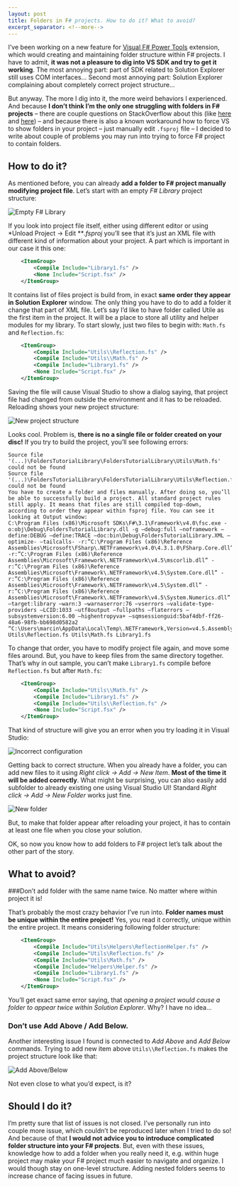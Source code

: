 ```yaml
---
layout: post
title: Folders in F# projects. How to do it? What to avoid?
excerpt_separator: <!--more-->
---
```


I’ve been working on a new feature for [Visual F# Power Tools](https://github.com/fsprojects/VisualFSharpPowerTools) extension, which would creating and maintaining folder structure within F# projects. I have to admit, **it was not a pleasure to dig into VS SDK and try to get it working**. The most annoying part: part of SDK related to Solution Explorer still uses COM interfaces… Second most annoying part: Solution Explorer complaining about completely correct project structure…

<!--more-->

But anyway. The more I dig into it, the more weird behaviors I experienced. And because **I don’t think I’m the only one struggling with folders in F# projects** – there are couple questions on StackOverflow about this (like [here](http://stackoverflow.com/q/5918534/1163867) and [here](http://stackoverflow.com/q/5396465/1163867)) – and because there is also a known workaround how to force VS to show folders in your project – just manually edit `.fsproj` file – I decided to write about couple of problems you may run into trying to force F# project to contain folders.

## How to do it?

As mentioned before, you can already **add a folder to F# project manually modifying project file**. Let’s start with an empty *F# Library* project structure:

![Empty F# Library](../../images/fsharp-folders/solution-explorer.png)

If you look into project file itself, either using different editor or using *Unload Project -> Edit ***.fsproj* you’ll see that it’s just an XML file with different kind of information about your project. A part which is important in our case it this one:

```xml
    <ItemGroup>
        <Compile Include="Library1.fs" />
        <None Include="Script.fsx" />
    </ItemGroup>
```

It contains list of files project is build from, in exact **same order they appear in Solution Explorer** window. The only thing you have to do to add a folder it change that part of XML file. Let’s say I’d like to have folder called Utile as the first item in the project. It will be a place to store all utility and helper modules for my library. To start slowly, just two files to begin with: `Math.fs` and `Reflection.fs`:

```xml
    <ItemGroup>
        <Compile Include="Utils\\Reflection.fs" />
        <Compile Include="Utils\\Math.fs" />
        <Compile Include="Library1.fs" />
        <None Include="Script.fsx" />
    </ItemGroup>
```

Saving the file will cause Visual Studio to show a dialog saying, that project file had changed from outside the environment and it has to be reloaded. Reloading shows your new project structure:

![New project structure](../../images/folder-WithUtils.png)

Looks cool. Problem is, **there is no a single file or folder created on your disc!** If you try to build the project, you’ll see following errors:

```
Source file '(...)\FoldersTutorialLibrary\FoldersTutorialLibrary\Utils\Math.fs' could not be found
Source file '(...)\FoldersTutorialLibrary\FoldersTutorialLibrary\Utils\Reflection.fs' could not be found
You have to create a folder and files manually. After doing so, you’ll be able to successfully build a project. All standard project rules still apply. It means that files are still compiled top-down, according to order they appear within fsproj file. You can see it looking at Output window:
C:\Program Files (x86)\Microsoft SDKs\F#\3.1\Framework\v4.0\fsc.exe -o:obj\Debug\FoldersTutorialLibrary.dll -g –debug:full –noframework –define:DEBUG –define:TRACE –doc:bin\Debug\FoldersTutorialLibrary.XML –optimize- –tailcalls- -r:”C:\Program Files (x86)\Reference Assemblies\Microsoft\FSharp\.NETFramework\v4.0\4.3.1.0\FSharp.Core.dll” -r:”C:\Program Files (x86)\Reference Assemblies\Microsoft\Framework\.NETFramework\v4.5\mscorlib.dll” -r:”C:\Program Files (x86)\Reference Assemblies\Microsoft\Framework\.NETFramework\v4.5\System.Core.dll” -r:”C:\Program Files (x86)\Reference Assemblies\Microsoft\Framework\.NETFramework\v4.5\System.dll” -r:”C:\Program Files (x86)\Reference Assemblies\Microsoft\Framework\.NETFramework\v4.5\System.Numerics.dll” –target:library –warn:3 –warnaserror:76 –vserrors –validate-type-providers –LCID:1033 –utf8output –fullpaths –flaterrors –subsystemversion:6.00 –highentropyva+ –sqmsessionguid:5baf4dbf-ff26-48a6-98fb-bb698d0582a2 “C:\Users\marcin\AppData\Local\Temp\.NETFramework,Version=v4.5.AssemblyAttributes.fs” Utils\Reflection.fs Utils\Math.fs Library1.fs
```

To change that order, you have to modify project file again, and move some files around. But, you have to keep files from the same directory together. That’s why in out sample, you can’t make `Library1.fs` compile before `Reflection.fs` but after `Math.fs`:

```xml
    <ItemGroup>
        <Compile Include="Utils\\Math.fs" />
        <Compile Include="Library1.fs" />
        <Compile Include="Utils\\Reflection.fs" />
        <None Include="Script.fsx" />
    </ItemGroup>
```

That kind of structure will give you an error when you try loading it in Visual Studio:

![Incorrect configuration](../../images/fsharp-folders/Incorrect.png)

Getting back to correct structure. When you already have a folder, you can add new files to it using *Right click -> Add -> New Item*. **Most of the time it will be added correctly**. What might be surprising, you can also easily add subfolder to already existing one using Visual Studio UI! Standard *Right click -> Add -> New Folder* works just fine.

![New folder](../../images/fsharp-folders/NewFolder.png)

But, to make that folder appear after reloading your project, it has to contain at least one file when you close your solution.

OK, so now you know how to add folders to F# project let’s talk about the other part of the story.

## What to avoid?

###Don’t add folder with the same name twice. No matter where within project it is!

That’s probably the most crazy behavior I’ve run into. **Folder names must be unique within the entire project!** Yes, you read it correctly, unique within the entire project. It means considering following folder structure:

```xml
    <ItemGroup>
        <Compile Include="Utils\Helpers\ReflectionHelper.fs" />
        <Compile Include="Utils\Reflection.fs" />
        <Compile Include="Utils\Math.fs" />
        <Compile Include="Helpers\Helper.fs" />
        <Compile Include="Library1.fs" />
        <None Include="Script.fsx" />
    </ItemGroup>
```

You’ll get exact same error saying, that *opening a project would cause a folder to appear twice within Solution Explorer*. Why? I have no idea…

### Don’t use Add Above / Add Below.

Another interesting issue I found is connected to *Add Above* and *Add Below* commands. Trying to add new item above `Utils\\Reflection.fs` makes the project structure look like that:

![Add Above/Below](../../images/fsharp-folders/AddAbove.png)

Not even close to what you’d expect, is it?


## Should I do it?

I’m pretty sure that list of issues is not closed. I’ve personally run into couple more issue, which couldn’t be reproduced later when I tried to do so! And because of that **I would not advice you to introduce complicated folder structure into your F# projects**. But, even with these issues, knowledge how to add a folder when you really need it, e.g. within huge project may make your F# project much easier to navigate and organize. I would though stay on one-level structure. Adding nested folders seems to increase chance of facing issues in future.
